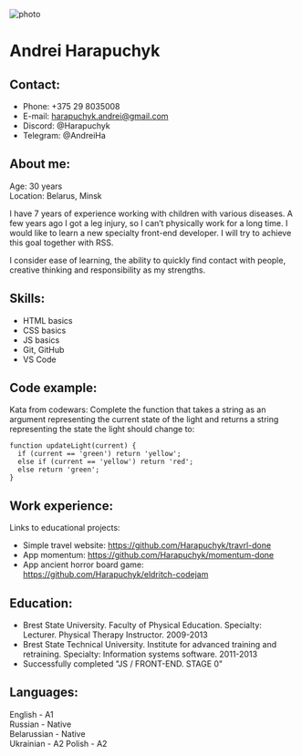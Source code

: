 ![photo](https://user-images.githubusercontent.com/106514759/171934655-5b1142da-a575-4b9f-8391-3d35f8ea8cb6.jpg)
# Andrei Harapuchyk
## Contact:
* Phone: +375 29 8035008
* E-mail: harapuchyk.andrei@gmail.com
* Discord: @Harapuchyk
* Telegram: @AndreiHa
## About me:
Age: 30 years  
Location: Belarus, Minsk

I have 7 years of experience working with children with various diseases. A few years ago I got a leg injury, so I can’t physically work for a long time. I would like to learn a new specialty front-end developer. I will try to achieve this goal together with RSS.

I consider ease of learning, the ability to quickly find contact with people, creative thinking and responsibility as my strengths.
## Skills:
* HTML basics
* CSS basics
* JS basics
* Git, GitHub
* VS Code
## Code example:
Kata from codewars:
Complete the function that takes a string as an argument representing the current state of the light and returns a string representing the state the light should change to:
```
function updateLight(current) {
  if (current == 'green') return 'yellow';
  else if (current == 'yellow') return 'red';
  else return 'green';
}
```
## Work experience:
Links to educational projects:

* Simple travel website: https://github.com/Harapuchyk/travrl-done
* App momentum: https://github.com/Harapuchyk/momentum-done
* App ancient horror board game: https://github.com/Harapuchyk/eldritch-codejam
## Education:
* Brest State University. Faculty of Physical Education. Specialty: Lecturer. Physical Therapy Instructor. 2009-2013
* Brest State Technical University. Institute for advanced training and retraining. Specialty: Information systems software. 2011-2013
* Successfully completed "JS / FRONT-END. STAGE 0"
## Languages:  
English - A1  
Russian - Native  
Belarussian - Native  
Ukrainian - A2 
Polish - A2
